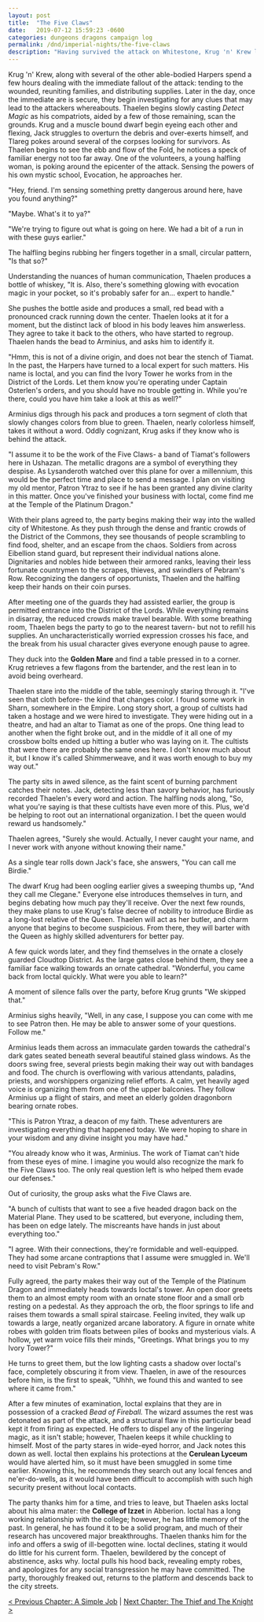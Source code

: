```yaml
---
layout: post
title:  "The Five Claws"
date:   2019-07-12 15:59:23 -0600
categories: dungeons dragons campaign log
permalink: /dnd/imperial-nights/the-five-claws
description: "Having survived the attack on Whitestone, Krug 'n' Krew look to solve new riddles."
---
```


Krug 'n' Krew, along with several of the other able-bodied Harpers spend a few hours dealing with the immediate fallout of the attack: tending to the wounded, reuniting families, and distributing supplies.
Later in the day, once the immediate are is secure, they begin investigating for any clues that may lead to the attackers whereabouts.
Thaelen begins slowly casting _Detect Magic_ as his compatriots, aided by a few of those remaining, scan the grounds.
Krug and a muscle bound dwarf begin eyeing each other and flexing, Jack struggles to overturn the debris and over-exerts himself, and Tlareg pokes around several of the corpses looking for survivors.
As Thaelen begins to see the ebb and flow of the Fold, he notices a speck of familiar energy not too far away.
One of the volunteers, a young halfling woman, is poking around the epicenter of the attack.
Sensing the powers of his own mystic school, Evocation, he approaches her.

"Hey, friend.
I'm sensing something pretty dangerous around here, have you found anything?"

"Maybe.
What's it to ya?"

"We're trying to figure out what is going on here.
We had a bit of a run in with these guys earlier."

The halfling begins rubbing her fingers together in a small, circular pattern, "Is that so?"

Understanding the nuances of human communication, Thaelen produces a bottle of whiskey, "It is.
Also, there's something glowing with evocation magic in your pocket, so it's probably safer for an... expert to handle."

She pushes the bottle aside and produces a small, red bead with a pronounced crack running down the center.
Thaelen looks at it for a moment, but the distinct lack of blood in his body leaves him answerless.
They agree to take it back to the others, who have started to regroup.
Thaelen hands the bead to Arminius, and asks him to identify it.

"Hmm, this is not of a divine origin, and does not bear the stench of Tiamat.
In the past, the Harpers have turned to a local expert for such matters.
His name is Ioctal, and you can find the Ivory Tower he works from in the District of the Lords.
Let them know you're operating under Captain Osterlen's orders, and you should have no trouble getting in.
While you're there, could you have him take a look at this as well?"

Arminius digs through his pack and produces a torn segment of cloth that slowly changes colors from blue to green.
Thaelen, nearly colorless himself, takes it without a word.
Oddly cognizant, Krug asks if they know who is behind the attack.

"I assume it to be the work of the Five Claws- a band of Tiamat's followers here in Ushazan.
The metallic dragons are a symbol of everything they despise.
As Lysanderoth watched over this plane for over a millennium, this would be the perfect time and place to send a message.
I plan on visiting my old mentor, Patron Ytraz to see if he has been granted any divine clarity in this matter.
Once you've finished your business with Ioctal, come find me at the Temple of the Platinum Dragon."

With their plans agreed to, the party begins making their way into the walled city of Whitestone.
As they push through the dense and frantic crowds of the District of the Commons, they see thousands of people scrambling to find food, shelter, and an escape from the chaos.
Soldiers from across Eibellion stand guard, but represent their individual nations alone.
Dignitaries and nobles hide between their armored ranks, leaving their less fortunate countrymen to the scrapes, thieves, and swindlers of Pebram's Row.
Recognizing the dangers of opportunists, Thaelen and the halfling keep their hands on their coin purses.

After meeting one of the guards they had assisted earlier, the group is permitted entrance into the District of the Lords.
While everything remains in disarray, the reduced crowds make travel bearable.
With some breathing room, Thaelen begs the party to go to the nearest tavern- but not to refill his supplies.
An uncharacteristically worried expression crosses his face, and the break from his usual character gives everyone enough pause to agree.

They duck into the **Golden Mare** and find a table pressed in to a corner.
Krug retrieves a few flagons from the bartender, and the rest lean in to avoid being overheard.

Thaelen stare into the middle of the table, seemingly staring through it.
"I've seen that cloth before- the kind that changes color.
I found some work in Sharn, somewhere in the Empire.
Long story short, a group of cultists had taken a hostage and we were hired to investigate.
They were hiding out in a theatre, and had an altar to Tiamat as one of the props.
One thing lead to another when the fight broke out, and in the middle of it all one of my crossbow bolts ended up hitting a butler who was laying on it.
The cultists that were there are probably the same ones here.
I don't know much about it, but I know it's called Shimmerweave, and it was worth enough to buy my way out."

The party sits in awed silence, as the faint scent of burning parchment catches their notes.
Jack, detecting less than savory behavior, has furiously recorded Thaelen's every word and action.
The halfling nods along, "So, what you're saying is that these cultists have even more of this.
Plus, we'd be helping to root out an international organization.
I bet the queen would reward us handsomely."

Thaelen agrees, "Surely she would.
Actually, I never caught your name, and I never work with anyone without knowing their name."

As a single tear rolls down Jack's face, she answers, "You can call me Birdie."

The dwarf Krug had been oogling earlier gives a sweeping thumbs up, "And they call me Clegane."
Everyone else introduces themselves in turn, and begins debating how much pay they'll receive.
Over the next few rounds, they make plans to use Krug's false decree of nobility to introduce Birdie as a long-lost relative of the Queen.
Thaelen will act as her butler, and charm anyone that begins to become suspicious.
From there, they will barter with the Queen as highly skilled adventurers for better pay.

A few quick words later, and they find themselves in the ornate a closely guarded Cloudtop District.
As the large gates close behind them, they see a familiar face walking towards an ornate cathedral.
"Wonderful, you came back from Ioctal quickly.
What were you able to learn?"

A moment of silence falls over the party, before Krug grunts "We skipped that."

Arminius sighs heavily, "Well, in any case, I suppose you can come with me to see Patron then.
He may be able to answer some of your questions.
Follow me."

Arminius leads them across an immaculate garden towards the cathedral's dark gates seated beneath several beautiful stained glass windows.
As the doors swing free, several priests begin making their way out with bandages and food.
The church is overflowing with various attendants, paladins, priests, and worshippers organizing relief efforts.
A calm, yet heavily aged voice is organizing them from one of the upper balconies.
They follow Arminius up a flight of stairs, and meet an elderly golden dragonborn bearing ornate robes.

"This is Patron Ytraz, a deacon of my faith.
These adventurers are investigating everything that happened today.
We were hoping to share in your wisdom and any divine insight you may have had."

"You already know who it was, Arminius.
The work of Tiamat can't hide from these eyes of mine.
I imagine you would also recognize the mark fo the Five Claws too.
The only real question left is who helped them evade our defenses."

Out of curiosity, the group asks what the Five Claws are.

"A bunch of cultists that want to see a five headed dragon back on the Material Plane.
They used to be scattered, but everyone, including them, has been on edge lately.
The miscreants have hands in just about everything too."

"I agree.
With their connections, they're formidable and well-equipped.
They had some arcane contraptions that I assume were smuggled in.
We'll need to visit Pebram's Row."

Fully agreed, the party makes their way out of the Temple of the Platinum Dragon and immediately heads towards Ioctal's tower.
An open door greets them to an almost empty room with an ornate stone floor and a small orb resting on a pedestal.
As they approach the orb, the floor springs to life and raises them towards a small spiral staircase.
Feeling invited, they walk up towards a large, neatly organized arcane laboratory.
A figure in ornate white robes with golden trim floats between piles of books and mysterious vials.
A hollow, yet warm voice fills their minds, "Greetings.
What brings you to my Ivory Tower?"

He turns to greet them, but the low lighting casts a shadow over Ioctal's face, completely obscuring it from view.
Thaelen, in awe of the resources before him, is the first to speak, "Uhhh, we found this and wanted to see where it came from."

After a few minutes of examination, Ioctal explains that they are in possession of a cracked _Bead of Fireball._
The wizard assumes the rest was detonated as part of the attack, and a structural flaw in this particular bead kept it from firing as expected.
He offers to dispel any of the lingering magic, as it isn't stable; however, Thaelen keeps it while chuckling to himself.
Most of the party stares in wide-eyed horror, and Jack notes this down as well.
Ioctal then explains his protections at the **Cerulean Lyceum** would have alerted him, so it must have been smuggled in some time earlier.
Knowing this, he recommends they search out any local fences and ne'er-do-wells, as it would have been difficult to accomplish with such high security present without local contacts.

The party thanks him for a time, and tries to leave, but Thaelen asks Ioctal about his alma mater: the **College of Izzet** in Abberion.
Ioctal has a long working relationship with the college; however, he has little memory of the past.
In general, he has found it to be a solid program, and much of their research has uncovered major breakthroughs.
Thaelen thanks him for the info and offers a swig of ill-begotten wine.
Ioctal declines, stating it would do little for his current form.
Thaelen, bewildered by the concept of abstinence, asks why.
Ioctal pulls his hood back, revealing empty robes, and apologizes for any social transgression he may have committed.
The party, thoroughly freaked out, returns to the platform and descends back to the city streets.

[&lt; Previous Chapter: A Simple Job](/dnd/imperial-nights/a-simple-job)
|
[Next Chapter: The Thief and The Knight >](/dnd/imperial-nights/the-thief-and-the-knight)
